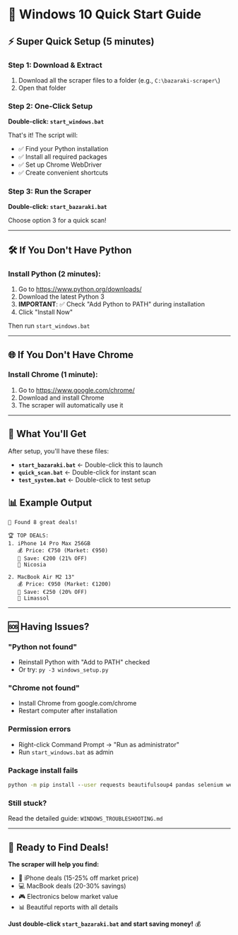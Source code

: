 # 🚀 Windows 10 Quick Start Guide

## ⚡ Super Quick Setup (5 minutes)

### Step 1: Download & Extract
1. Download all the scraper files to a folder (e.g., `C:\bazaraki-scraper\`)
2. Open that folder

### Step 2: One-Click Setup
**Double-click: `start_windows.bat`**

That's it! The script will:
- ✅ Find your Python installation
- ✅ Install all required packages  
- ✅ Set up Chrome WebDriver
- ✅ Create convenient shortcuts

### Step 3: Run the Scraper
**Double-click: `start_bazaraki.bat`**

Choose option 3 for a quick scan!

---

## 🛠️ If You Don't Have Python

### Install Python (2 minutes):
1. Go to https://www.python.org/downloads/
2. Download the latest Python 3
3. **IMPORTANT**: ✅ Check "Add Python to PATH" during installation
4. Click "Install Now"

Then run `start_windows.bat`

---

## 🌐 If You Don't Have Chrome

### Install Chrome (1 minute):
1. Go to https://www.google.com/chrome/
2. Download and install Chrome
3. The scraper will automatically use it

---

## 🎯 What You'll Get

After setup, you'll have these files:
- **`start_bazaraki.bat`** ← Double-click this to launch
- **`quick_scan.bat`** ← Double-click for instant scan
- **`test_system.bat`** ← Double-click to test setup

## 📊 Example Output

```
🎉 Found 8 great deals!

🏆 TOP DEALS:
1. iPhone 14 Pro Max 256GB
   💰 Price: €750 (Market: €950)
   💚 Save: €200 (21% OFF)
   📍 Nicosia

2. MacBook Air M2 13"
   💰 Price: €950 (Market: €1200)  
   💚 Save: €250 (20% OFF)
   📍 Limassol
```

---

## 🆘 Having Issues?

### "Python not found"
- Reinstall Python with "Add to PATH" checked
- Or try: `py -3 windows_setup.py`

### "Chrome not found"  
- Install Chrome from google.com/chrome
- Restart computer after installation

### Permission errors
- Right-click Command Prompt → "Run as administrator"
- Run `start_windows.bat` as admin

### Package install fails
```cmd
python -m pip install --user requests beautifulsoup4 pandas selenium webdriver-manager lxml openpyxl
```

### Still stuck?
Read the detailed guide: `WINDOWS_TROUBLESHOOTING.md`

---

## 🎉 Ready to Find Deals!

**The scraper will help you find:**
- 📱 iPhone deals (15-25% off market price)
- 💻 MacBook deals (20-30% savings)  
- 🎮 Electronics below market value
- 📊 Beautiful reports with all details

**Just double-click `start_bazaraki.bat` and start saving money!** 💰